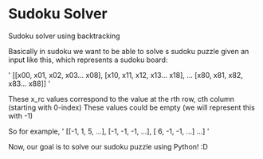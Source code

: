 # Sudoku Solver
Sudoku solver using backtracking


Basically in sudoku we want to be able to solve s sudoku puzzle given an input like this, which represents a sudoku board:

'
[[x00, x01, x02, x03... x08],
 [x10, x11, x12, x13... x18],
 ...
 [x80, x81, x82, x83... x88]] '
 
 

 These x_rc values correspond to the value at the rth row, cth column (starting with 0-index) These values could be empty (we will represent this with -1)

 So for example,
'
 [[-1,  1,  5, ...],
 [-1, -1, -1, ...],
 [ 6, -1, -1, ...]
 ...] '
 

Now, our goal is to solve our sudoku puzzle using Python! :D
